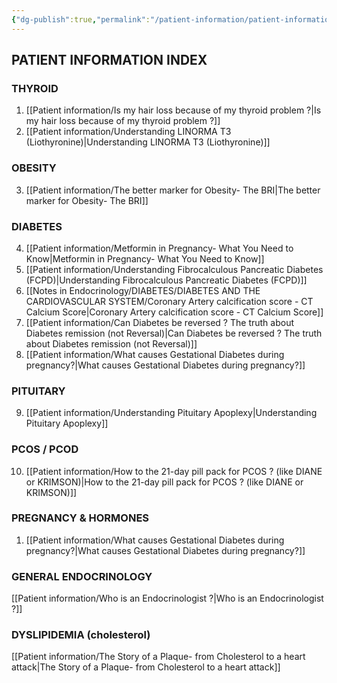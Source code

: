 ```yaml
---
{"dg-publish":true,"permalink":"/patient-information/patient-information/"}
---
```


<script data-goatcounter="https://endocrinologyindia.goatcounter.com/count" async src="//gc.zgo.at/count.js"></script>


## PATIENT INFORMATION INDEX

### THYROID

1. [[Patient information/Is my hair loss because of my thyroid problem ?\|Is my hair loss because of my thyroid problem ?]]
2. [[Patient information/Understanding LINORMA T3 (Liothyronine)\|Understanding LINORMA T3 (Liothyronine)]]

### OBESITY

3. [[Patient information/The better marker for Obesity- The BRI\|The better marker for Obesity- The BRI]]

### DIABETES

4. [[Patient information/Metformin in Pregnancy- What You Need to Know\|Metformin in Pregnancy- What You Need to Know]]
5. [[Patient information/Understanding Fibrocalculous Pancreatic Diabetes (FCPD)\|Understanding Fibrocalculous Pancreatic Diabetes (FCPD)]]
6. [[Notes in Endocrinology/DIABETES/DIABETES AND THE CARDIOVASCULAR SYSTEM/Coronary Artery calcification score - CT Calcium Score\|Coronary Artery calcification score - CT Calcium Score]]
7. [[Patient information/Can Diabetes be reversed ? The truth about Diabetes remission (not Reversal)\|Can Diabetes be reversed ? The truth about Diabetes remission (not Reversal)]]
8. [[Patient information/What causes Gestational Diabetes during pregnancy?\|What causes Gestational Diabetes during pregnancy?]]

### PITUITARY

9. [[Patient information/Understanding Pituitary Apoplexy\|Understanding Pituitary Apoplexy]]

### PCOS  / PCOD

10. [[Patient information/How to the 21-day pill pack for PCOS ? (like DIANE or KRIMSON)\|How to the 21-day pill pack for PCOS ? (like DIANE or KRIMSON)]]

### PREGNANCY & HORMONES

1. [[Patient information/What causes Gestational Diabetes during pregnancy?\|What causes Gestational Diabetes during pregnancy?]]


### GENERAL ENDOCRINOLOGY

[[Patient information/Who is an Endocrinologist ?\|Who is an Endocrinologist ?]]


### DYSLIPIDEMIA (cholesterol)


[[Patient information/The Story of a Plaque- from Cholesterol to a heart attack\|The Story of a Plaque- from Cholesterol to a heart attack]]